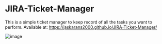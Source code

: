 # JIRA-Ticket-Manager
This is a simple ticket manager to keep record of all the tasks you want to perform.
Available at: https://jaskarans2000.github.io/JIRA-Ticket-Manager/


![image](https://user-images.githubusercontent.com/36985639/118354302-17898400-b588-11eb-8c04-16ea61d4889c.png)


